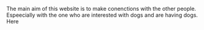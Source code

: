 The main aim of this website is to make conenctions with the other people.
Espeecially with the one who are interested with dogs and are having dogs.<br/>
Here
